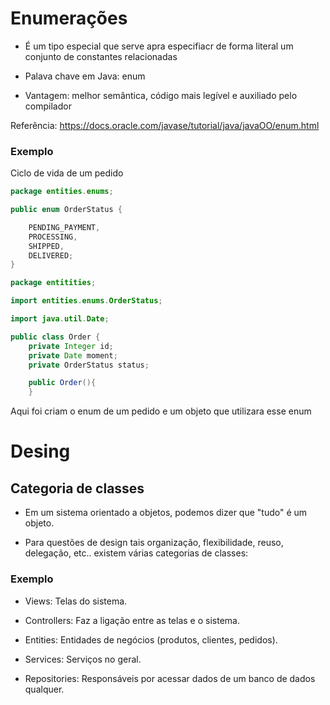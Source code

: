 # Enumerações

* É um tipo especial que serve apra especifiacr de forma literal um conjunto de constantes relacionadas

* Palava chave em Java: enum

* Vantagem: melhor semântica, código mais legível e auxiliado pelo compilador

Referência: <https://docs.oracle.com/javase/tutorial/java/javaOO/enum.html>

### Exemplo

Ciclo de vida de um pedido

~~~Java
package entities.enums;

public enum OrderStatus {

	PENDING_PAYMENT,
	PROCESSING,
	SHIPPED,
	DELIVERED;
}
~~~

~~~Java
package entitities;

import entities.enums.OrderStatus;

import java.util.Date;

public class Order {
    private Integer id;
    private Date moment;
    private OrderStatus status;

    public Order(){
    }
~~~

Aqui foi criam o enum de um pedido e um objeto que utilizara esse enum

# Desing

## Categoria de classes

* Em um sistema orientado a objetos, podemos dizer que "tudo" é um objeto.

* Para questões de design tais organização, flexibilidade, reuso, delegação, etc.. existem várias categorias de classes:
### Exemplo

* Views: Telas do sistema.

* Controllers: Faz a ligação entre as telas e o sistema.

* Entities: Entidades de negócios (produtos, clientes, pedidos).

* Services: Serviços no geral.

* Repositories: Responsáveis por acessar dados de um banco de dados qualquer.